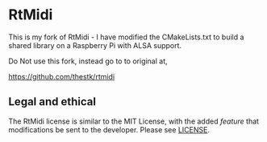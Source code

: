 # RtMidi

This is my fork of RtMidi - I have modified the CMakeLists.txt to build a shared library on a Raspberry Pi with ALSA support.

Do Not use this fork, instead go to to original at,

https://github.com/thestk/rtmidi

## Legal and ethical

The RtMidi license is similar to the MIT License, with the added *feature* that modifications be sent to the developer.  Please see [LICENSE](LICENSE).
